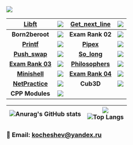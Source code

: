 <img src="https://badge42.herokuapp.com/api/stats/rbiodies?darkmode=true&privacyEmail=true&privacyCursus=true"/>


| **[Libft](https://github.com/maximkocheshev/libft)** | <img src="https://badge42.herokuapp.com/api/project/rbiodies/Libft"/> | **[Get_next_line](https://github.com/maximkocheshev/get_next_line)** | <img src="https://badge42.herokuapp.com/api/project/rbiodies/get_next_line"/> |
| :------------: | :------------: | :------------: | :------------: |
| **Born2beroot** | <img src="https://badge42.herokuapp.com/api/project/rbiodies/Born2beroot"/> | **Exam Rank 02** | <img src="https://badge42.herokuapp.com/api/project/rbiodies/Exam Rank 02"/> |
| **[Printf](https://github.com/maximkocheshev/ft_printf)** | <img src="https://badge42.herokuapp.com/api/project/rbiodies/ft_printf"/> | **[Pipex](https://github.com/maximkocheshev/pipex)** | <img src="https://badge42.herokuapp.com/api/project/rbiodies/pipex"/> | 
| **[Push_swap](https://github.com/maximkocheshev/push_swap)** | <img src="https://badge42.herokuapp.com/api/project/rbiodies/push_swap"/> | **[So_long](https://github.com/maximkocheshev/so_long)** | <img src="https://badge42.herokuapp.com/api/project/rbiodies/so_long"/> | 
| **[Exam Rank 03](https://github.com/maximkocheshev/examrank-03)** | <img src="https://badge42.herokuapp.com/api/project/rbiodies/Exam Rank 03"/> | **[Philosophers](https://github.com/maximkocheshev/philosophers)** | <img src="https://badge42.herokuapp.com/api/project/rbiodies/Philosophers"/> |
| **[Minishell](https://github.com/maximkocheshev/minishell)** | <img src="https://badge42.herokuapp.com/api/project/rbiodies/minishell"/> | **[Exam Rank 04](https://github.com/maximkocheshev/examrank-04)** | <img src="https://badge42.herokuapp.com/api/project/rbiodies/Exam Rank 04"/> |
| **[NetPractice](https://github.com/maximkocheshev/NetPractice)** | <img src="https://badge42.herokuapp.com/api/project/rbiodies/NetPractice"/> | **Cub3D** | <img src="https://badge42.herokuapp.com/api/project/rbiodies/cub3d"/> |
| **CPP Modules** | <img src="https://badge42.herokuapp.com/api/project/rbiodies/cpp-module-08"/> |

| ![Anurag's GitHub stats](https://github-readme-stats.vercel.app/api?username=maximkocheshev)  | ![](https://komarev.com/ghpvc/?username=maximkocheshev) <br> ![Top Langs](https://github-readme-stats.vercel.app/api/top-langs/?username=maximkocheshev&layout=compact&hide=Objective-C,Roff,Makefile&langs_count=6) |
| ------------ | ------------ |

### 📧 Email: kocheshev@yandex.ru
